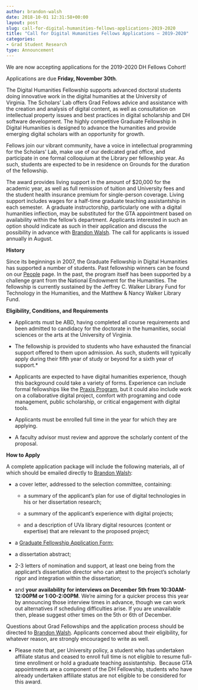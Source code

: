 ```yaml
---
author: brandon-walsh
date: 2018-10-01 12:31:58+00:00
layout: post
slug: call-for-digital-humanities-fellows-applications-2019-2020
title: "Call for Digital Humanities Fellows Applications – 2019-2020"
categories:
- Grad Student Research
type: Announcement
---
```





We are now accepting applications for the 2019-2020 DH Fellows Cohort!








Applications are due **Friday, November 30th**.

The Digital Humanities Fellowship supports advanced doctoral students doing innovative work in the digital humanities at the University of Virginia. The Scholars’ Lab offers Grad Fellows advice and assistance with the creation and analysis of digital content, as well as consultation on intellectual property issues and best practices in digital scholarship and DH software development. The highly competitive Graduate Fellowship in Digital Humanities is designed to advance the humanities and provide emerging digital scholars with an opportunity for growth.

Fellows join our vibrant community, have a voice in intellectual programming for the Scholars’ Lab, make use of our dedicated grad office, and participate in one formal colloquium at the Library per fellowship year. As such, students are expected to be in residence on Grounds for the duration of the fellowship.

The award provides living support in the amount of $20,000 for the academic year, as well as full remission of tuition and University fees and the student health insurance premium for single-person coverage. Living support includes wages for a half-time graduate teaching assistantship in each semester.  A graduate instructorship, particularly one with a digital humanities inflection, may be substituted for the GTA appointment based on availability within the fellow’s department. Applicants interested in such an option should indicate as such in their application and discuss the possibility in advance with [Brandon Walsh](mailto:bmw9t@virginia.edu). The call for applicants is issued annually in August.

**History**

Since its beginnings in 2007, the Graduate Fellowship in Digital Humanities has supported a number of students. Past fellowship winners can be found on our [People](/people) page. In the past, the program itself has been supported by a challenge grant from the National Endowment for the Humanities. The fellowship is currently sustained by the Jeffrey C. Walker Library Fund for Technology in the Humanities, and the Matthew & Nancy Walker Library Fund.

**Eligibility, Conditions, and Requirements**




  * Applicants must be ABD, having completed all course requirements and been admitted to candidacy for the doctorate in the humanities, social sciences or the arts at the University of Virginia.


  * The fellowship is provided to students who have exhausted the financial support offered to them upon admission. As such, students will typically apply during their fifth year of study or beyond for a sixth year of support.*


  * Applicants are expected to have digital humanities experience, though this background could take a variety of forms. Experience can include formal fellowships like the [Praxis Program,](http://praxis.scholarslab.org/) but it could also include work on a collaborative digital project, comfort with programing and code management, public scholarship, or critical engagement with digital tools.


  * Applicants must be enrolled full time in the year for which they are applying.


  * A faculty advisor must review and approve the scholarly content of the proposal.


**How to Apply**

A complete application package will include the following materials, all of which should be emailed directly to [Brandon Walsh](mailto:bmw9t@virginia.edu):




  * a cover letter, addressed to the selection committee, containing:


    * a summary of the applicant’s plan for use of digital technologies in his or her dissertation research;


    * a summary of the applicant’s experience with digital projects;


    * and a description of UVa library digital resources (content or expertise) that are relevant to the proposed project;





  * a [Graduate Fellowship Application Form;](http://static.scholarslab.org/wp-content/uploads/2018/09/dhfellowsappform2019-2020.pdf)


  * a dissertation abstract;


  * 2-3 letters of nomination and support, at least one being from the applicant’s dissertation director who can attest to the project’s scholarly rigor and integration within the dissertation;


  * and **your availability for interviews on December 5th from 10:30AM-12:00PM or 1:00-2:00PM**. We’re aiming for a quicker process this year by announcing those interview times in advance, though we can work out alternatives if scheduling difficulties arise. If you are unavailable then, please suggest other times on the 5th or 6th of December.


Questions about Grad Fellowships and the application process should be directed to [Brandon Walsh](mailto:bmw9t@virginia.edu). Applicants concerned about their eligibility, for whatever reason, are strongly encouraged to write as well.

* Please note that, per University policy, a student who has undertaken affiliate status and ceased to enroll full time is not eligible to resume full-time enrollment or hold a graduate teaching assistantship.  Because GTA appointments are a component of the DH Fellowship, students who have already undertaken affiliate status are not eligible to be considered for this award.
